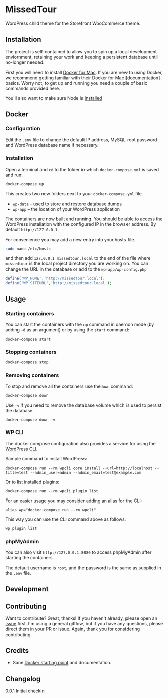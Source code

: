 
# MissedTour

WordPress child theme for the Storefront WooCommerce theme.

## Installation

The project is self-contained to allow you to spin up a local development enviornment, retaining your work and keeping a persistent database until no-longer needed.

First you will need to install [Docker for Mac](https://docs.docker.com/docker-for-mac/install/). If you are new to using Docker, we recommend getting familiar with their Docker for Mac [documentation] basics. Worry not, to get up and running you need a couple of basic commands provided here.

You'll also want to make sure Node is [installed](https://www.npmjs.com/get-npm)

## Docker

### Configuration

Edit the `.env` file to change the default IP address, MySQL root password and WordPress database name if necessary.

### Installation

Open a terminal and `cd` to the folder in which `docker-compose.yml` is saved and run:

```bash
docker-compose up
```

This creates two new folders next to your `docker-compose.yml` file.

* `wp-data` – used to store and restore database dumps
* `wp-app` – the location of your WordPress application

The containers are now built and running. You should be able to access the WordPress installation with the configured IP in the browser address. By default `http://127.0.0.1`.

For convenience you may add a new entry into your hosts file.

```bash
sudo nano /etc/hosts
```

and then add `127.0.0.1 missedtour.local` to the end of the file where `missedtour` is the local project directory you are working on. You can change the URL in the database or add to the `wp-app/wp-config.php`

```php
define('WP_HOME','http://missedtour.local');
define('WP_SITEURL','http://missedtour.local');
```

## Usage

### Starting containers

You can start the containers with the `up` command in daemon mode (by adding `-d` as an argument) or by using the `start` command:

```
docker-compose start
```

### Stopping containers

```
docker-compose stop
```

### Removing containers

To stop and remove all the containers use the`down` command:

```
docker-compose down
```

Use `-v` if you need to remove the database volume which is used to persist the database:

```
docker-compose down -v
```
### WP CLI

The docker compose configuration also provides a service for using the [WordPress CLI](https://developer.wordpress.org/cli/commands/).

Sample command to install WordPress:

```
docker-compose run --rm wpcli core install --url=http://localhost --title=test --admin_user=admin --admin_email=test@example.com
```

Or to list installed plugins:

```
docker-compose run --rm wpcli plugin list
```

For an easier usage you may consider adding an alias for the CLI:

```
alias wp="docker-compose run --rm wpcli"
```

This way you can use the CLI command above as follows:

```
wp plugin list
```

### phpMyAdmin

You can also visit `http://127.0.0.1:8080` to access phpMyAdmin after starting the containers.

The default username is `root`, and the password is the same as supplied in the `.env` file.

## Development

## Contributing
Want to contribute? Great, thanks! If you haven't already, please open an [issue](https://github.com/miklb/missedtour/issues) first. I'm using a general gitflow, but if you have any questions, please direct them in your PR or issue. Again, thank you for considering contributing.


## Credits

* Sane [Docker starting point](https://github.com/nezhar/wordpress-docker-compose) and documentation.

## Changelog

0.0.1 Initial checkin